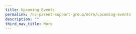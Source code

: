```yaml
---
title: Upcoming Events
permalink: /nc-parent-support-group/more/upcoming-events
description: ""
third_nav_title: More
---
```

